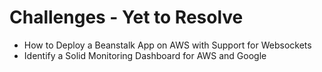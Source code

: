 # Challenges - Yet to Resolve

- How to Deploy a Beanstalk App on AWS with Support for Websockets
- Identify a Solid Monitoring Dashboard for AWS and Google